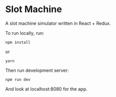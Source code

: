 # Slot Machine
A slot machine simulator written in React + Redux.

To run locally, run:
```
npm install
```
or
```
yarn
```

Then run development server:
```
npm run dev
```
And look at localhost:8080 for the app.